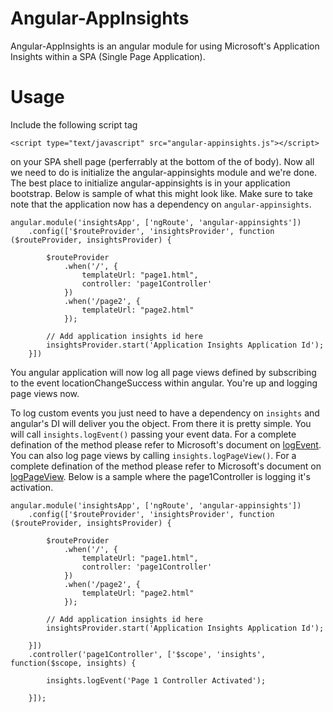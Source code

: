 Angular-AppInsights
===================

Angular-AppInsights is an angular module for using Microsoft's Application Insights within a SPA (Single Page Application).

Usage
===================
Include the following script tag 

```<script type="text/javascript" src="angular-appinsights.js"></script>```  

on your SPA shell page (perferrably at the bottom of the of body).  Now all we need to do is initialize the angular-appinsights 
module and we're done.  The best place to initialize angular-appinsights is in your application bootstrap.  Below is sample of 
what this might look like. Make sure to take note that the application now has a dependency on ```angular-appinsights```.

```
angular.module('insightsApp', ['ngRoute', 'angular-appinsights'])
    .config(['$routeProvider', 'insightsProvider', function ($routeProvider, insightsProvider) {

        $routeProvider
            .when('/', {
                templateUrl: "page1.html",
                controller: 'page1Controller'
            })
            .when('/page2', {
                templateUrl: "page2.html"
            });

        // Add application insights id here
        insightsProvider.start('Application Insights Application Id');
    }])
```
  
You angular application will now log all page views defined by subscribing to the event locationChangeSuccess within angular.
You're up and logging page views now.  

To log custom events you just need to have a dependency on ```insights``` and angular's DI will deliver you the object.  From there it is 
pretty simple.  You will call ```insights.logEvent()``` passing your event data.  For a complete defination of the method please refer to
Microsoft's document on [logEvent](http://msdn.microsoft.com/en-us/library/dn614099.aspx).  You can also log page views by calling
```insights.logPageView()```. For a complete defination of the method please refer to Microsoft's document on
[logPageView](http://msdn.microsoft.com/en-us/library/dn614096.aspx). Below is a sample where the page1Controller is logging it's activation. 
```
angular.module('insightsApp', ['ngRoute', 'angular-appinsights'])
    .config(['$routeProvider', 'insightsProvider', function ($routeProvider, insightsProvider) {

        $routeProvider
            .when('/', {
                templateUrl: "page1.html",
                controller: 'page1Controller'
            })
            .when('/page2', {
                templateUrl: "page2.html"
            });

        // Add application insights id here
        insightsProvider.start('Application Insights Application Id');

    }])
    .controller('page1Controller', ['$scope', 'insights', function($scope, insights) {

        insights.logEvent('Page 1 Controller Activated');

    }]);
```